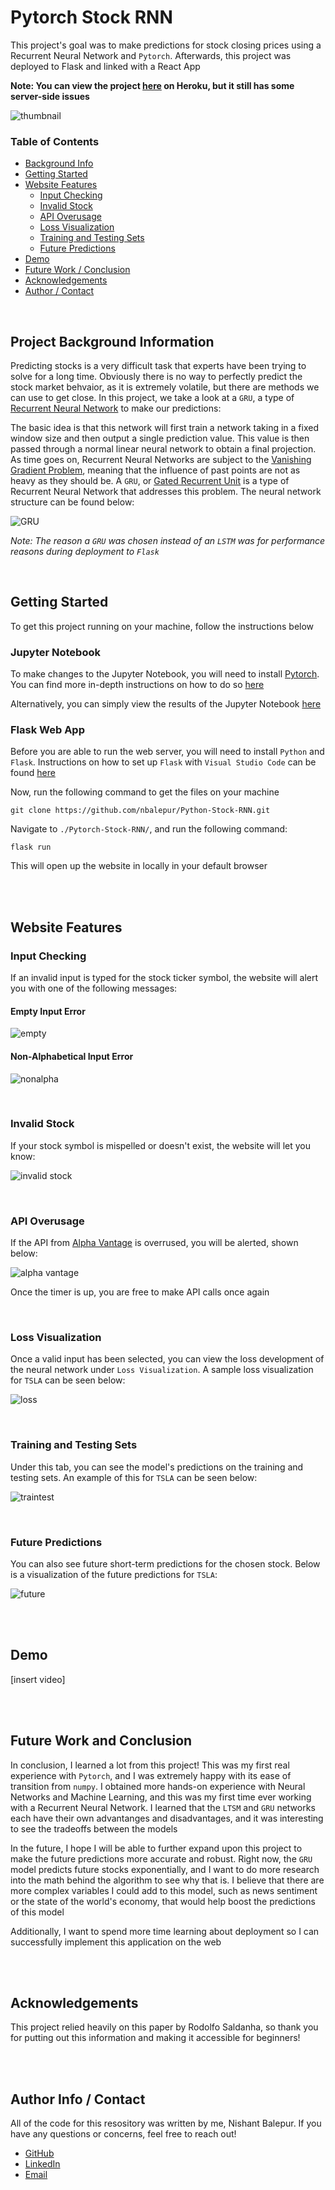 # Pytorch Stock RNN

This project's goal was to make predictions for stock closing prices using a Recurrent Neural Network and `Pytorch`. Afterwards, this project was deployed to Flask and linked with a React App

**Note: You can view the project [here](https://rnn-stock-predictor.herokuapp.com) on Heroku, but it still has some server-side issues**

![thumbnail](./demo/thumbnail.PNG)

### Table of Contents
- [Background Info](#bg) 
- [Getting Started](#start)  
- [Website Features](#features)
  - [Input Checking](#input)
  - [Invalid Stock](#invalid)
  - [API Overusage](#api)
  - [Loss Visualization](#loss)
  - [Training and Testing Sets](#sets)
  - [Future Predictions](#future)
- [Demo](#demo)
- [Future Work  / Conclusion](#conclusion)
- [Acknowledgements](#acknowledgement)
- [Author / Contact](#author)

<br />

<a name = "bg"/>

## Project Background Information

Predicting stocks is a very difficult task that experts have been trying to solve for a long time. Obviously there is no way to perfectly predict the stock market behvaior, as it is extremely volatile, but there are methods we can use to get close. In this project, we take a look at a `GRU`, a type of [Recurrent Neural Network](https://en.wikipedia.org/wiki/Recurrent_neural_network) to make our predictions:

The basic idea is that this network will first train a network taking in a fixed window size and then output a single prediction value. This value is then passed through a normal linear neural network to obtain a final projection. As time goes on, Recurrent Neural Networks are subject to the [Vanishing Gradient Problem](https://en.wikipedia.org/wiki/Vanishing_gradient_problem), meaning that the influence of past points are not as heavy as they should be. A `GRU`, or [Gated Recurrent Unit](https://en.wikipedia.org/wiki/Gated_recurrent_unit) is a type of Recurrent Neural Network that addresses this problem. The neural network structure can be found below:

![GRU](./images/GRU.png)

*Note: The reason a `GRU` was chosen instead of an `LSTM` was for performance reasons during deployment to `Flask`* 

<br />

<a name = "start"/>

## Getting Started

To get this project running on your machine, follow the instructions below

### Jupyter Notebook

To make changes to the Jupyter Notebook, you will need to install [Pytorch](https://pytorch.org). You can find more in-depth instructions on how to do so [here](https://deeplizard.com/learn/video/UWlFM0R_x6I)

Alternatively, you can simply view the results of the Jupyter Notebook [here](https://jovian.ai/nishantbalepur/stock-predictions)

### Flask Web App

Before you are able to run the web server, you will need to install `Python` and `Flask`. Instructions on how to set up `Flask` with `Visual Studio Code` can be found [here](https://code.visualstudio.com/docs/python/tutorial-flask)

Now, run the following command to get the files on your machine

```
git clone https://github.com/nbalepur/Python-Stock-RNN.git
```

Navigate to `./Pytorch-Stock-RNN/`, and run the following command:

```
flask run
```

This will open up the website in locally in your default browser

<br />
<br />

<a name = "features"/>

## Website Features

<a name = "input"/>

### Input Checking

If an invalid input is typed for the stock ticker symbol, the website will alert you with one of the following messages:

#### Empty Input Error

![empty](./demo/nonempty.PNG)

#### Non-Alphabetical Input Error

![nonalpha](./demo/alphabetical.PNG)

<br />

<a name = "invalid"/>

### Invalid Stock

If your stock symbol is mispelled or doesn't exist, the website will let you know:

![invalid stock](./demo/invalidstock.PNG)

<br />

<a name = "api"/>

### API Overusage

If the API from [Alpha Vantage](https://www.alphavantage.co) is overrused, you will be alerted, shown below:

![alpha vantage](./demo/alphavantage.PNG)

Once the timer is up, you are free to make API calls once again

<br />

<a name = "loss"/>

### Loss Visualization

Once a valid input has been selected, you can view the loss development of the neural network under `Loss Visualization`. A sample loss visualization for `TSLA` can be seen below:

![loss](./demo/loss.PNG)

<br />

<a name = "sets"/>

### Training and Testing Sets

Under this tab, you can see the model's predictions on the training and testing sets. An example of this for `TSLA` can be seen below:

![traintest](./demo/traintest.PNG)

<br />

<a name = "future"/>

### Future Predictions

You can also see future short-term predictions for the chosen stock. Below is a visualization of the future predictions for `TSLA`:

![future](./demo/future.PNG)

<br />
<br />

<a name = "demo"/>

## Demo

[insert video]

<br />
<br />

<a name = "conclusion"/>

## Future Work and Conclusion

In conclusion, I learned a lot from this project! This was my first real experience with `Pytorch`, and I was extremely happy with its ease of transition from `numpy`. I obtained more hands-on experience with Neural Networks and Machine Learning, and this was my first time ever working with a Recurrent Neural Network. I learned that the `LTSM` and `GRU` networks each have their own advantanges and disadvantages, and it was interesting to see the tradeoffs between the models

In the future, I hope I will be able to further expand upon this project to make the future predictions more accurate and robust. Right now, the `GRU` model predicts future stocks exponentially, and I want to do more research into the math behind the algorithm to see why that is. I believe that there are more complex variables I could add to this model, such as news sentiment or the state of the world's economy, that would help boost the predictions of this model

Additionally, I want to spend more time learning about deployment so I can successfully implement this application on the web

<br />
<br />

<a name = "acknowledgements"/>

## Acknowledgements

This project relied heavily on this paper by Rodolfo Saldanha, so thank you for putting out this information and making it accessible for beginners!

<br />
<br />

<a name = "author"/>

## Author Info / Contact

All of the code for this resository was written by me, Nishant Balepur. If you have any questions or concerns, feel free to reach out!

- [GitHub](https://www.github.com/nbalepur)
- [LinkedIn](https://www.linkedin.com/in/nishant-balepur-a03818107/)
- [Email](mailto:balepur2@illinois.edu)
